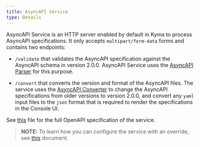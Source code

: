 ```yaml
---
title: AsyncAPI Service
type: Details
---
```


AsyncAPI Service is an HTTP server enabled by default in Kyma to process AsyncAPI specifications. It only accepts `multipart/form-data` forms and contains two endpoints:

- `/validate` that validates the AsyncAPI specification against the AsyncAPI schema in version 2.0.0. AsyncAPI Service uses the [AsyncAPI Parser](https://github.com/asyncapi/parser) for this purpose.

- `/convert` that converts the version and format of the AsyncAPI files. The service uses the [AsyncAPI Converter](https://github.com/asyncapi/converter-go) to change the AsyncAPI specifications from older versions to version 2.0.0, and convert any `yaml` input files to the `json` format that is required to render the specifications in the Console UI.

See [this](./assets/asyncapi-service-openapi.yaml) file for the full OpenAPI specification of the service.

>**NOTE:** To learn how you can configure the service with an override, see [this](#configuration-asyncapi-service-sub-chart) document.
